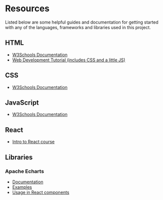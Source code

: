 # Resources

Listed below are some helpful guides and documentation for getting started with any of the languages, frameworks and libraries used in this project.

## HTML

- [W3Schools Documentation](https://www.w3schools.com/html/)
- [Web Development Tutorial (includes CSS and a little JS)]()

## CSS

- [W3Schools Documentation](https://www.w3schools.com/css/)

## JavaScript

- [W3Schools Documentation](https://www.w3schools.com/js/)

## React

- [Intro to React course](https://scrimba.com/learn/learnreact)

## Libraries

### Apache Echarts

- [Documentation](https://echarts.apache.org/en/option.html#title)
- [Examples](https://echarts.apache.org/examples/en/index.html)
- [Usage in React components](https://medium.com/@noffybarudwale/simple-way-to-use-echart-in-react-9c4267ab4a95)
